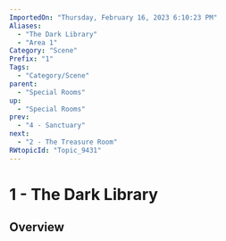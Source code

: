 ```yaml
---
ImportedOn: "Thursday, February 16, 2023 6:10:23 PM"
Aliases:
  - "The Dark Library"
  - "Area 1"
Category: "Scene"
Prefix: "1"
Tags:
  - "Category/Scene"
parent:
  - "Special Rooms"
up:
  - "Special Rooms"
prev:
  - "4 - Sanctuary"
next:
  - "2 - The Treasure Room"
RWtopicId: "Topic_9431"
---
```

# 1 - The Dark Library
## Overview
